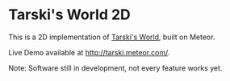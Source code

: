 # Tarski's World 2D

This is a 2D implementation of [Tarski's World](https://en.wikipedia.org/wiki/Tarski%27s_World), built on Meteor.

Live Demo available at http://tarski.meteor.com/.

Note: Software still in development, not every feature works yet.

